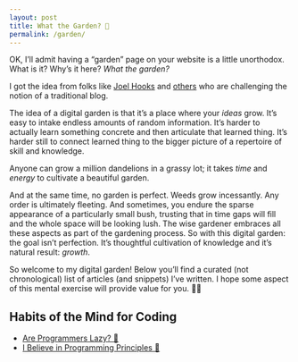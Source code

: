 ```yaml
---
layout: post
title: What the Garden? 🌿
permalink: /garden/
---
```

OK, I’ll admit having a “garden” page on your website is a little unorthodox. What is it? Why’s it here? *What the garden?*

I got the idea from folks like [Joel Hooks](https://joelhooks.com/digital-garden) and [others](https://tomcritchlow.com/2018/10/10/of-gardens-and-wikis/) who are challenging the notion of a traditional blog.

The idea of a digital garden is that it’s a place where your *ideas* grow. It’s easy to intake endless amounts of random information. It’s harder to actually learn something concrete and then articulate that learned thing. It’s harder still to connect learned thing to the bigger picture of a repertoire of skill and knowledge.

Anyone can grow a million dandelions in a grassy lot; it takes *time* and *energy* to cultivate a beautiful garden.

And at the same time, no garden is perfect. Weeds grow incessantly. Any order is ultimately fleeting. And sometimes, you endure the sparse appearance of a particularly small bush, trusting that in time gaps will fill and the whole space will be looking lush. The wise gardener embraces all these aspects as part of the gardening process. So with this digital garden: the goal isn’t perfection. It’s thoughtful cultivation of knowledge and it’s natural result: *growth*.

So welcome to my digital garden! Below you’ll find a curated (not chronological) list of articles (and snippets) I’ve written. I hope some aspect of this mental exercise will provide value for you. 🙏🏾

## Habits of the Mind for Coding
* [Are Programmers Lazy? 🧐](https://www.meka.la/garden/are-programmers-lazy)
* [I Believe in Programming Principles 🧠](https://www.meka.la/garden/programming-principles-language-skills)